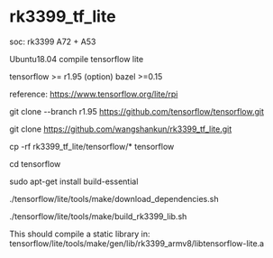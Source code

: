 # rk3399_tf_lite
soc: rk3399 A72 + A53

Ubuntu18.04 compile tensorflow lite

tensorflow >= r1.95
(option) bazel >=0.15

reference: https://www.tensorflow.org/lite/rpi


git clone --branch r1.95 https://github.com/tensorflow/tensorflow.git

git clone https://github.com/wangshankun/rk3399_tf_lite.git

cp -rf rk3399_tf_lite/tensorflow/* tensorflow

cd tensorflow

sudo apt-get install build-essential

./tensorflow/lite/tools/make/download_dependencies.sh

./tensorflow/lite/tools/make/build_rk3399_lib.sh

This should compile a static library in: tensorflow/lite/tools/make/gen/lib/rk3399_armv8/libtensorflow-lite.a
